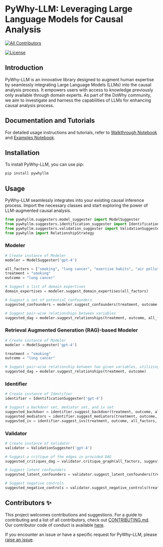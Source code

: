# PyWhy-LLM: Leveraging Large Language Models for Causal Analysis
<!-- ALL-CONTRIBUTORS-BADGE:START - Do not remove or modify this section -->
[![All Contributors](https://img.shields.io/badge/all_contributors-2-orange.svg?style=flat-square)](#contributors-)
<!-- ALL-CONTRIBUTORS-BADGE:END -->

[![License](https://img.shields.io/badge/license-MIT-blue.svg)](https://opensource.org/licenses/MIT)
## Introduction

PyWhy-LLM is an innovative library designed to augment human expertise by seamlessly integrating Large Language Models (LLMs) into the causal analysis process. It empowers users with access to knowledge previously only available through domain experts. As part of the DoWhy community, we aim to investigate and harness the capabilities of LLMs for enhancing causal analysis process.

## Documentation and Tutorials

For detailed usage instructions and tutorials, refer to [Walkthrough Notebook](https://github.com/py-why/pywhyllm/blob/main/docs/notebooks/walkthrough.ipynb) and [Examples Notebook](https://github.com/py-why/pywhyllm/blob/main/docs/notebooks/examples.ipynb).

## Installation

To install PyWhy-LLM, you can use pip:

```bash
pip install pywhyllm
```

## Usage

PyWhy-LLM seamlessly integrates into your existing causal inference process. Import the necessary classes and start exploring the power of LLM-augmented causal analysis.

```python
from pywhyllm.suggesters.model_suggester import ModelSuggester 
from pywhyllm.suggesters.identification_suggester import IdentificationSuggester
from pywhyllm.suggesters.validation_suggester import ValidationSuggester
from pywhyllm import RelationshipStrategy

```


### Modeler

```python
# Create instance of Modeler
modeler = ModelSuggester('gpt-4')

all_factors = ["smoking", "lung cancer", "exercise habits", "air pollution exposure"]
treatment = "smoking"
outcome = "lung cancer"

# Suggest a list of domain expertises
domain_expertises = modeler.suggest_domain_expertises(all_factors)

# Suggest a set of potential confounders
suggested_confounders = modeler.suggest_confounders(treatment, outcome, all_factors, domain_expertises)

# Suggest pair-wise relationships between variables
suggested_dag = modeler.suggest_relationships(treatment, outcome, all_factors, domain_expertises, RelationshipStrategy.Pairwise)
```

### Retrieval Augmented Generation (RAG)-based Modeler

```python
# Create instance of Modeler
modeler = ModelSuggester('gpt-4')

treatment = "smoking"
outcome = "lung cancer"

# Suggest pair-wise relationship between two given variables, utilizing CauseNet for RAG
suggested_dag = modeler.suggest_relationships(treatment, outcome)
```

### Identifier


```python
# Create instance of Identifier
identifier = IdentificationSuggester('gpt-4')

# Suggest a backdoor set, mediator set, and iv set
suggested_backdoor = identifier.suggest_backdoor(treatment, outcome, all_factors, domain_expertises)
suggested_mediators = identifier.suggest_mediators(treatment, outcome, all_factors, domain_expertises)
suggested_iv = identifier.suggest_ivs(treatment, outcome, all_factors, domain_expertises)

```



### Validator


```python
# Create instance of Validator
validator = ValidationSuggester('gpt-4')

# Suggest a critique of the edges in provided DAG
suggested_critiques_dag = validator.critique_graph(all_factors, suggested_dag, domain_expertises, RelationshipStrategy.Pairwise)

# Suggest latent confounders
suggested_latent_confounders = validator.suggest_latent_confounders(treatment, outcome, all_factors, domain_expertises)

# Suggest negative controls
suggested_negative_controls = validator.suggest_negative_controls(treatment, outcome, all_factors, domain_expertises)

```

## Contributors ✨
This project welcomes contributions and suggestions. For a guide to contributing and a list of all contributors, check out [CONTRIBUTING.md](https://github.com/py-why/pywhyllm/blob/main/CONTRIBUTING.md>). Our contributor code of conduct is available [here](https://github.com/py-why/governance/blob/main/CODE-OF-CONDUCT.md>).

If you encounter an issue or have a specific request for PyWhy-LLM, please [raise an issue](https://github.com/py-why/pywhyllm/issues).
